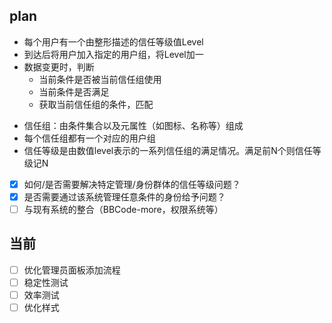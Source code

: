 ## plan

+ 每个用户有一个由整形描述的信任等级值Level
+ 到达后将用户加入指定的用户组，将Level加一
+ 数据变更时，判断
    + 当前条件是否被当前信任组使用
    + 当前条件是否满足
    + 获取当前信任组的条件，匹配


- 信任组：由条件集合以及元属性（如图标、名称等）组成
- 每个信任组都有一个对应的用户组
- 信任等级是由数值level表示的一系列信任组的满足情况。满足前N个则信任等级记N


- [X] 如何/是否需要解决特定管理/身份群体的信任等级问题？
- [X] 是否需要通过该系统管理任意条件的身份给予问题？
- [ ] 与现有系统的整合（BBCode-more，权限系统等）

## 当前

- [ ] 优化管理员面板添加流程
- [ ] 稳定性测试
- [ ] 效率测试
- [ ] 优化样式
